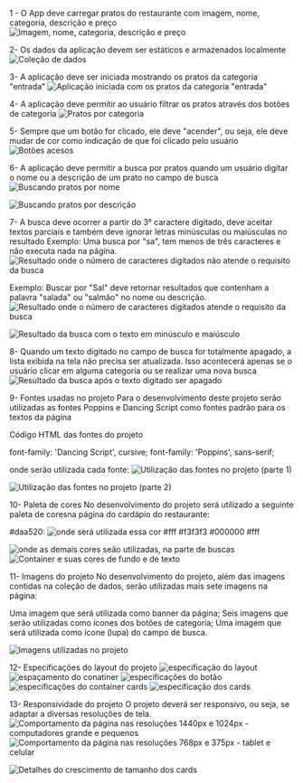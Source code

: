 1 - O App deve carregar pratos do restaurante com imagem, nome, categoria, descrição e preço
![Imagem, nome, categoria, descrição e preço](./img-especificações/image.png)

2- Os dados da aplicação devem ser estáticos e armazenados localmente
![Coleção de dados](./img-especificações/image-1.png)

3- A aplicação deve ser iniciada mostrando os pratos da categoria "entrada"
![Aplicação iniciada com os pratos da categoria "entrada"](./img-especificações/image-3.png)

4- A aplicação deve permitir ao usuário filtrar os pratos através dos botões de categoria
![Pratos por categoria](./img-especificações/image-4.png)

5- Sempre que um botão for clicado, ele deve "acender", ou seja, ele deve mudar de cor como indicação de que foi clicado pelo usuário
![Botões acesos](./img-especificações/image-5.png)

6- A aplicação deve permitir a busca por pratos quando um usuário digitar o nome ou a descrição de um prato no campo de busca
![Buscando pratos por nome](./img-especificações/image-6.png)

![Buscando pratos por descrição](./img-especificações/image-7.png)

7- A busca deve ocorrer a partir do 3° caractere digitado, deve aceitar textos parciais e também deve ignorar letras minúsculas ou maiúsculas no resultado
Exemplo: Uma busca por "sa", tem menos de três caracteres e não executa nada na página.
![Resultado onde o número de caracteres digitados não atende o requisito da busca](./img-especificações/image-8.png)

Exemplo: Buscar por "Sal" deve retornar resultados que contenham a palavra "salada" ou "salmão" no nome ou descrição.
![Resultado onde o número de caracteres digitados atende o requisito da busca](./img-especificações/image-9.png)

![Resultado da busca com o texto em minúsculo e maiúsculo](./img-especificações/image-10.png)

8- Quando um texto digitado no campo de busca for totalmente apagado, a lista exibida na tela não precisa ser atualizada. Isso acontecerá apenas se o usuário clicar em alguma categoria ou se realizar uma nova busca
![Resultado da busca após o texto digitado ser apagado](./img-especificações/image-11.png)

9- Fontes usadas no projeto
Para o desenvolvimento deste projeto serão utilizadas as fontes Poppins e Dancing Script como fontes padrão para os textos da página

Código HTML das fontes do projeto

font-family: 'Dancing Script', cursive;
font-family: 'Poppins', sans-serif;

onde serão utilizada cada fonte:
![Utilização das fontes no projeto (parte 1)](./img-especificações/image-12.png)

![Utilização das fontes no projeto (parte 2)](./img-especificações/image-13.png)

10- Paleta de cores
No desenvolvimento do projeto será utilizado a seguinte paleta de coresna página do cardápio do restaurante:

#daa520: ![onde será utilizada essa cor](./img-especificações/image-14.png)
#fff
#f3f3f3
#000000
#fff

![onde as demais cores seão utilizadas, na parte de buscas](./img-especificações/image-15.png)
![Container e suas cores de fundo e de texto](./img-especificações/image-16.png)

11- Imagens do projeto
No desenvolvimento do projeto, além das imagens contidas na coleção de dados, serão utilizadas mais sete imagens na página:

Uma imagem que será utilizada como banner da página;
Seis imagens que serão utilizadas como ícones dos botões de categoria;
Uma imagem que será utilizada como ícone (lupa) do campo de busca.

![Imagens utilizadas no projeto](./img-especificações/image-17.png)

12- Especificações do layout do projeto
![especificação do layout](./img-especificações/image-18.png)
![espaçamento do conatiner](./img-especificações/image-19.png)
![especificações do botão](./img-especificações/image-20.png)
![especificações do container cards](./img-especificações/image-21.png)
![especificação dos cards](./img-especificações/image-22.png)

13- Responsividade do projeto
O projeto deverá ser responsivo, ou seja, se adaptar a diversas resoluções de tela.
![Comportamento da página nas resoluções 1440px e 1024px - computadores grande e pequenos](./img-especificações/image-23.png)
![Comportamento da página nas resoluções 768px e 375px - tablet e celular](./img-especificações/image-24.png)

![Detalhes do crescimento de tamanho dos cards](./img-especificações/image-25.png)
